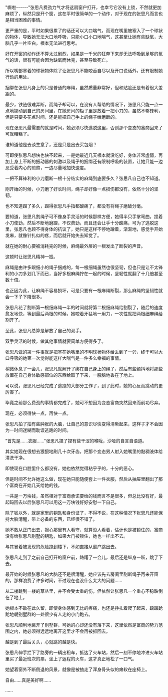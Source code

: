 <link rel="stylesheet" href="../../styles/text.css" />

"嘶啦------"张思凡费劲力气才将这扇窗户打开，也幸亏它没有上锁，不然就更加麻烦了，纵然只是开个窗，这在平时很简单的一个动作，对于现在的张思凡而言也是相当困难的事情。

更严重的是，平时如果很累了的话还可以大口喘气，而现在嘴里被塞入了一个球状的物体，导致她无法大口地呼吸，只能小口小口地喘气，这甚至让她有些缺氧，大脑几乎一片空白，根本无法进行思考。

好在开窗的动作还不算太过剧烈，如果是一千米的狂奔下来却无法呼吸到足够的氧气的话，很有可能会因为缺氧而休克，甚至导致死亡。

所以嘴部塞着的球状物体除了让张思凡不能咬舌自尽以及开口说话外，还有限制她行动的用处。

捆绑在张思凡身上的只是普通的麻绳，虽然质量非常好，但和贴脸还是有着很大差距的。

最少，铁链很难弄断，而绳子却可以，在没有人帮助的情况下，张思凡只能一点一点地挪动到自己的房间里，在她房间的柜子里是放着一把小刀的，虽然不够锋利，但是只要多花点时间，还是能把自己手上的绳子给磨断的。

现在张思凡最需要的就是时间，她必须尽快逃脱这里，否则那个变态的富商回来了可就糟糕了。

谁知道他是去谈生意了，还是只是出去买包烟？

可即使张思凡想快也快不起来，一是她最近几天根本就没吃好，身体非常虚弱，再加上身上不断的振动器的刺激以及绳子的捆绑还有限制呼吸的装置，让她只能一边忍受着内心的煎熬，一边尽量地加快速度。

一把不算锋利的小刀磨断一根十分结实的麻绳到底要多久？张思凡自己也不知道。

刚开始的时候，小刀磨了好长时间，绳子却好像一点损伤都没有，依然十分的坚韧。

也不知道蹭了多久，蹭得张思凡手指都酸痛了，都没有将绳子磨破分毫。

要知道，张思凡割绳子可不像身手灵活的时候那样方便，她得半只手掌弯曲，捏着小刀使劲，然后不断地磨蹭，不仅费劲，而且还会让手十分酸痛，可为了逃脱这里，张思凡也顾不得身体的抗议了，她只是这样不停地蹭着，渐渐地，感觉手开始发麻，就像针扎似的疼，而后就开始失去知觉了。

就在她的耐心要被消耗完的时候，麻绳最外层的一根发出了断裂的声音。

这顿时让张思凡精神一振。

麻绳是由许多跟细小的绳子捆成的，每一根细绳虽然也很坚韧，但也只是让不太锋利的小刀多划几下而已，当好多根麻绳拧在一起的时候，坚韧性就翻了十几倍甚至数十倍。

也正因为此，让麻绳不容易损坏，可是只要有一根麻绳断裂，那么麻绳的坚韧性就会一下子下降很多。

张思凡花了割断第一根细麻绳一半的时间就将第二根细麻绳给割裂了，随后的速度愈发地快，等到最后两根的时候，她咬着牙猛地一用力，一次性就把两根细麻绳给割开了。

至此，张思凡总算是解放了自己的双手。

双手灵活的时候，做其他事情就要简单方便得多了。

张思凡做的第一件事就是把塞在她嘴里的不明球状物体给丢到了一旁，终于可以大口呼吸的她第一次觉得能这样大喘气是一件多么幸福的事情。

稍微休息了一会儿，张思凡就解开了绑在自己身上的绳子，然后有些颤抖地将那些放置在自己身体敏感部位的东西给取了下来，一股脑地丢在了地上。

可以说，张思凡已经完成了逃跑的大部分工作了，到了此时，她的心反而跳动的更厉害了。

毕竟之前那么费劲的事情都完成了，她可不想因为变态富商突然回来而前功尽弃。

现在，必须得快一点，再快一点。

张思凡拍了拍有些肿胀的大脑，让自己的意识尽快变得清晰起来，这样子才不会因为一时间迷糊而耽误逃跑的时间。

"首先是......衣服......"张思凡捏了捏有些干涩的喉咙，沙哑的自言自语道。

其实她现在很想去狠狠地刷几十次牙齿，把那个变态男人射入她嘴里的黏稠液体给清洗干净。

即使现在口腔里什么都没有，她也依然觉得粘乎乎的，十分的恶心。

但是时间不允许她这么做，现在她只能随便套上一件衣服，然后从抽屉里翻出了那个富商在开始几天给她的钱。

一共是一万块钱，虽然相对于富商承诺要给的钱而言不是很多，但总比没有好，最起码回去以后张思凡可以用这一万块钱好好安慰一下自己。

除了钱以外，就是家里的钥匙和身份证了，不得不说，在这种情况下张思凡还能保持大脑清醒，带上必备的东西，已经很不错了。

她不敢从正门出去，担心那里有人看守，就算没人看着，估计也是被锁住的，富商没有给张思凡别墅的钥匙，如果大门被锁住，她也一样出不去。

与其冒着被发现的危险跑到楼下，不如直接从窗户跳出去。

张思凡走到了之前自己打开的窗户前，踌躇了一会儿，最后还是纵身一跃，跳了下去。

最开始的时候张思凡的大脑还不是很清醒，她应该先去房间里割断绳子再来开窗的，那样浪费了许多时间，不过现在也没什么太大的问题......

从二楼跳到一楼的草丛里，并不会受太重的伤，但依然让张思凡一个重心不稳跌倒在了地上。

她根本不敢在此久留，即使身体感到无比的疼痛，也还是挣扎着爬了起来，踉踉跄跄地朝别墅群的一处很少有人走的小门跑去。

张思凡顺利地离开了别墅群，可她的心却还没有落下来，这里依然是富商的势力范围之内，她必须得远远地离开这里才不会再被抓回去。

越是到了最后关头，心就跳的越是快。

张思凡伸手拦下了路旁的一辆出租车，抵达了火车站，然后一刻不停地冲进火车站里买了最近班次的票，坐上了返程的火车，这才真正地松了一口气。

她望着窗外不断倒退的风景，就像是被抽走了浑身骨头似的瘫软在座椅上。

自由......真是美好啊......

......
